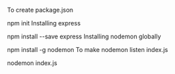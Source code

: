 To create package.json

npm init
Installing express

npm install --save express
Installing nodemon globally

npm install -g nodemon
To make nodemon listen index.js

nodemon index.js